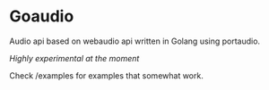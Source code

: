 # Goaudio

Audio api based on webaudio api written in Golang using portaudio.

*Highly experimental at the moment*


Check /examples for examples that somewhat work.


